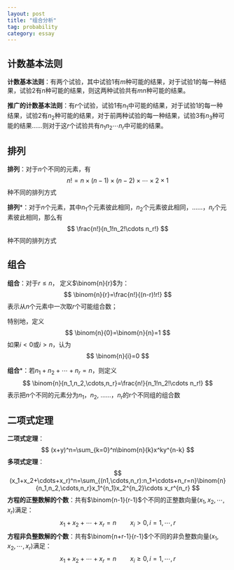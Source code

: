 ```yaml
---
layout: post
title: "组合分析"
tag: probability
category: essay
---
```


## 计数基本法则

**计数基本法则**：有两个试验，其中试验1有$m$种可能的结果，对于试验1的每一种结果，试验2有$n$种可能的结果，则这两种试验共有$mn$种可能的结果。

**推广的计数基本法则**：有$r$个试验，试验1有$n_1$中可能的结果，对于试验1的每一种结果，试验2有$n_2$种可能的结果，对于前两种试验的每一种结果，试验3有$n_3$种可能的结果……则对于这$r$个试验共有$n_1n_2\cdots n_r$中可能的结果。

## 排列

**排列**：对于$n$个不同的元素，有
$$
n!=n\times(n-1)\times(n-2)\times\cdots\times2\times1
$$
种不同的排列方式

**排列***：对于$n$个元素，其中$n_1$个元素彼此相同，$n_2$个元素彼此相同，……，$n_r$个元素彼此相同，那么有
$$
\frac{n!}{n_1!n_2!\cdots n_r!}
$$
种不同的排列方式

## 组合

**组合**：对于$r\le n$， 定义$\binom{n}{r}$为：
$$
\binom{n}{r}=\frac{n!}{(n-r)!r!}
$$
表示从$n$个元素中一次取$r$个可能组合数；

特别地，定义
$$
\binom{n}{0}=\binom{n}{n}=1
$$
如果$i<0$或$i>n$，认为
$$
\binom{n}{i}=0
$$


**组合***：若$n_1+n_2+\cdots+n_r=n$，则定义
$$
\binom{n}{n_1,n_2,\cdots,n_r}=\frac{n!}{n_1!n_2!\cdots n_r!}
$$
表示把$n$个不同的元素分为$n_1$，$n_2$, ……，$n_r$的r个不同组的组合数

## 二项式定理

**二项式定理**：
$$
(x+y)^n=\sum_{k=0}^n\binom{n}{k}x^ky^{n-k}
$$
**多项式定理**：
$$
(x_1+x_2+\cdots+x_r)^n=\sum_{(n1,\cdots,n_r):n_1+\cdots+n_r=n}\binom{n}{n_1,n_2,\cdots,n_r}x_1^{n_1}x_2^{n_2}\cdots x_r^{n_r}
$$
**方程的正整数解的个数**：共有$\binom{n-1}{r-1}$个不同的正整数向量$(x_1,x_2,\cdots,x_r)$满足：
$$
x_1+x_2+\cdots+x_r=n\qquad x_i>0, i=1,\cdots, r
$$
**方程非负整数解的个数**：共有$\binom{n+r-1}{r-1}$个不同的非负整数向量$(x_1,x_2,\cdots,x_r)$满足：
$$
x_1+x_2+\cdots+x_r=n\qquad x_i\ge0, i=1,\cdots, r
$$
